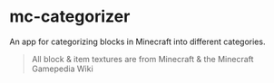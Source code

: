 # mc-categorizer
An app for categorizing blocks in Minecraft into different categories.

> All block & item textures are from Minecraft & the Minecraft Gamepedia Wiki